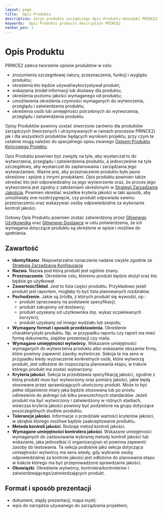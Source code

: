 ```yaml
---
layout: page
title:  Opis Produktu
description: Zarys produktu zarządczego Opis Produktu metodyki PRINCE2
keywords:  Opis Produktu products description PRINCE2
navbar_pos: 1
---
```

#  Opis Produktu

PRINCE2 zaleca tworzenie opisów produktów w celu:

  * zrozumienia szczegółowej natury, przeznaczenia, funkcji i wyglądu produktu;
  * określenia kto będzie używał/wykorzystywał produkt;
  * wskazania źródeł informacji lub dostawy dla produktu;
  * określenia poziomu jakości wymaganego od produktu;
  * umożliwienia określenia czynności wymaganych do wytworzenia, przeglądu i zatwierdzenia produktu;
  * określenia osób lub umiejętności potrzebnych do wytworzenia, przeglądu i zatwierdzenia produktu.

Opisy Produktów powinny zostać stworzone zarówno dla produktów zarządczych (tworzonych i utrzymywanych
w ramach procesów PRINCE2) jak i dla wszystkich produktów będących wynikiem projektu, przy czym te
ostatnie mogą należeć do specjalnego opisu zwanego [Opisem Produktu Końcowego Projektu](/prince2/opisy-produktow-zarzadczych/opis-produktu-koncowego-projektu).

Opis Produktu powinien być zwięzły na tyle, aby wystarczał to do wytworzenia, przeglądu i zatwierdzenia produktu,
a jednocześnie na tyle szczegółowy, aby wystarczał do zaplanowania i zarządzania jego wytwarzaniem. Ważne jest, aby
przeznaczenie produktu było jasno określone i spójne z innymi produktami. Opis produktu powinien także określać kto jest
odpowiedzialny za jego wytworzenie oraz, że proces jego wytworzenia jest zgodny z założeniami określonymi w
[Strategii Zarządzania Jakością](/prince2/opisy-produktow-zarzadczych/strategia-zarzadzania-jakoscia). Powinien określać
wszelkie kryteria jakości w taki sposób, aby umożliwiały one rozstrzygnięcie, czy produkt odpowiada swemu przeznaczeniu oraz
wskazywać osoby odpowiedzialne za wykonanie kontroli jakości.

Gotowy Opis Produktu powinien zostać zatwierdzony przez [Głównego Użytkownika](/prince2/glowny-uzytkownik) oraz
[Głównego Dostawcę](/prince2/glowny-dostawca) w celu potwierdzenia, że ich wymagania dotyczące produktu są określone
w opisie i możliwe do spełnienia.

## Zawartość

  * **Identyfikator**. Niepowtarzalne oznaczenie nadane zwykle zgodnie ze [Strategią Zarządzania Konfiguracją](/prince2/opisy-produktow-zarzadczych/strategia-zarzadzania-konfiguracja)
  * **Nazwa**. Nazwa pod którą produkt jest ogólnie znany.
  * **Przeznaczenie**. Określenie celu, któremu produkt będzie służył oraz kto będzie go użytkował.
  * **Zawartość/Skład**. Jest to lista części produktu. Przykładowo jeżeli produkt jest raportem, mogłaby to być lista planowanych rozdziałów.
  * **Pochodzenie**. Jakie są źródła, z których produkt się wywodzi, np.:
    * produkt opracowany na podstawie specyfikacji;
    * produkt zakupiony od dostawcy;
    * produkt uzyskany od użytkownika (np. wykaz oczekiwanych korzyści);
    * produkt uzyskany od innego wydziału lub zespołu;
  * **Wymagany format i sposób przedstawienia**. Określenie charakterystyki produktu. Np. w przypadku raportu czy raport ma mieć formę dokumentu, slajdów prezentacji czy maila.
  * **Wymagane umiejętności wytwórcy**. Wskazanie umiejętności wymaganych do wytworzenia produktu albo wskazanie obszarów firmy, które powinny zapewnić zasoby wytwórcze.
Sekcja ta ma sens w przypadku kiedy wyznaczenie konkretnych osób, które wytworzą produkt, jest odłożone do rozpoczęcia planowania etapu, w trakcie którego produkt ma
zostać wytowrzony.
  * **Kryteria jakości**. Sekcja ta przedstawia specyfikację jakości, zgodnie z którą produkt musi być wytworzony oraz pomiary jakości, jakie będą stosowane
przez sprawdzających ukończony produkt. Może to być pełne objaśnienie miary jaka będzie stosowana lub po prostu odniesienie do jednego lub kilku powszechnych standardów.
Jeżeli produkt ma być wytworzony i zatwierdzony w różnych stadiach, wówczas kryteria jakości powinny być podzielone na grupy dotyczące poszczególnych studiów
produktu.
  * **Tolerancje jakości**. Informacje o przedziale wartości kryteriów jakości, w obrębie którego możliwe będzie zaakceptowanie produktu.
  * **Metoda kontroli jakości**. Rodzaje metod kontroli jakości.
  * **Wymagane umiejętności kontrolera jakości**. Wskazane umiejętności wymaganych do zastosowania wybranej metody kontroli jakości lub wskazanie, jaka jednostka(-i)
organizacyjna(-e) powinna zapewnić zasoby do testowania. Ta sekcja podobnie jako sekcja dotycząca umiejętności wytwórcy ma sens wtedy, gdy wybranie osoby odpowiedzialnej
za kontrole jakości jest odłożone do planowania etapu w trakcie którego ma być przeprowadzone sprawdzanie jakości.
  * **Obowiązki**. Określenie wytwórcy, kontrolera/kontrolerów i zatwierdzeającego/zatwierdzających produkt.

## Format i sposób prezentacji

  * dokument, slajdy prezentacji, mapa myśli;
  * wpis do narzędzia używanego do zarządzania projektem;